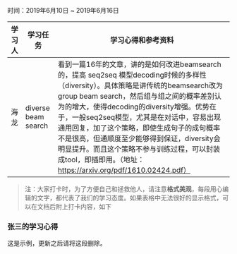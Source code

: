 时间：2019年6月10日 ~ 2019年6月16日

学习人|学习任务|学习心得和参考资料
------ | ------ | ------ 
海龙 | diverse beam search | 看到一篇16年的文章，讲的是如何改进beamsearch的，提高 seq2seq 模型decoding时候的多样性（diversity）。具体策略是讲传统的beamsearch改为 group beam search，然后组与组之间的概率差别认为的增大，使得decoding的diversity增强。优势在于，一般seq2seq模型，尤其是在对话中，容易出现通用回复，加了这个策略，即使生成句子的成句概率不是很高，但通顺度至少能够得到保证，diversity会明显提升。而且这个策略不参与训练过程，可以封装成tool，即插即用。（地址：https://arxiv.org/pdf/1610.02424.pdf）

> 注：大家打卡时，为了方便自己和拯救他人，请注意**格式美观**，每段用心编辑的文字，都代表了我们的学习态度。如果表格中无法很好的显示格式，可以在文档后附上打卡内容，如下

### 张三的学习心得
这是示例，更新之后请将这段删除。

